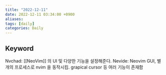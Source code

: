 ```yaml
---
title: "2022-12-11"
date: 2022-12-11 03:34:00 +0900
aliases: 
tags: [daily]
categories: Daily
---
```


## Keyword

Nvchad: [[NeoVim]] 의 UI 및 다양한 기능을 설정해준다.
Nevide: Neovim GUI, 별개의 프로세스로 nvim 을 동작시킴. grapical cursor 등 여러 기능이 존재함
